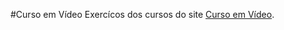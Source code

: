 #Curso em Vídeo
Exercícos dos cursos do site [Curso em Vídeo](https://www.youtube.com/user/cursosemvideo/playlists).
